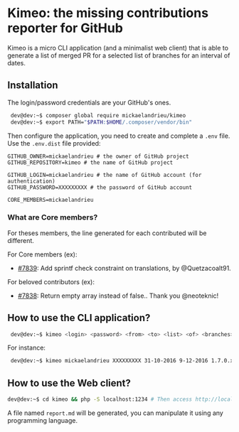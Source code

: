 # Kimeo: the missing contributions reporter for GitHub

Kimeo is a micro CLI application (and a minimalist web client) that is able to generate a list of merged PR
for a selected list of branches for an interval of dates.
 
 
## Installation
 
The login/password credentials are your GitHub's ones.
 
```bash
 dev@dev:~$ composer global require mickaelandrieu/kimeo
 dev@dev:~$ export PATH="$PATH:$HOME/.composer/vendor/bin"
```

Then configure the application, you need to create and complete a `.env` file.
Use the `.env.dist` file provided:

```
GITHUB_OWNER=mickaelandrieu # the owner of GitHub project
GITHUB_REPOSITORY=kimeo # the name of GitHub project

GITHUB_LOGIN=mickaelandrieu # the name of GitHub account (for authentication)
GITHUB_PASSWORD=XXXXXXXXX # the password of GitHub account

CORE_MEMBERS=mickaelandrieu
```
### What are Core members?

For theses members, the line generated for each contributed will be different.

For Core members (ex):

* [#7839](https://github.com/PrestaShop/PrestaShop/pull/7839): Add sprintf check constraint on translations, by @Quetzacoalt91.

For beloved contributors (ex):

* [#7838](https://github.com/PrestaShop/PrestaShop/pull/7838): Return empty array instead of false.. Thank you @neoteknic!

## How to use the CLI application?

```bash
 dev@dev:~$ kimeo <login> <password> <from> <to> <list> <of> <branches> <...>
```

For instance:

```bash
 dev@dev:~$ kimeo mickaelandrieu XXXXXXXXX 31-10-2016 9-12-2016 1.7.0.x develop 1.6.1.x
```

## How to use the Web client?

```bash
dev@dev:~$ cd kimeo && php -S localhost:1234 # Then access http://localhost:1234
```

A file named ``report.md`` will be generated, you can manipulate it using any programming language.
